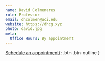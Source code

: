 ```yaml
---
name: David Colmenares
role: Professor
email: dhcolmen@uci.edu
website: https://dhcg.xyz
photo: david.jpg
meta:
  Office Hours: By appointment
---
```


[Schedule an appointment](#){: .btn .btn-outline }
